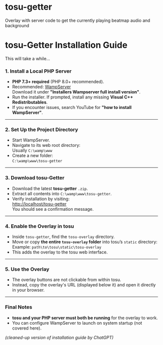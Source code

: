 # tosu-getter

Overlay with server code to get the currently playing beatmap audio and background

# tosu-Getter Installation Guide

This will take a while...

### 1. Install a Local PHP Server

- **PHP 7.3+ required** (PHP 8.0+ recommended).
- Recommended: [WampServer](http://wampserver.aviatechno.net/?lang=en)  
  Download it under **"Installers Wampserver full install version"**.
- Run the installer. If prompted, install any missing **Visual C++ Redistributables**.
- If you encounter issues, search YouTube for **"how to install WampServer"**.

---

### 2. Set Up the Project Directory

- Start WampServer.
- Navigate to its web root directory:  
  Usually `C:\wamp\www`
- Create a new folder:  
  `C:\wamp\www\tosu-getter`

---

### 3. Download tosu-Getter

- Download the latest **tosu-getter** `.zip`.
- Extract all contents into `C:\wamp\www\tosu-getter`.
- Verify installation by visiting:  
  [http://localhost/tosu-getter](http://localhost/tosu-getter)  
  You should see a confirmation message.

---

### 4. Enable the Overlay in tosu

- Inside `tosu-getter`, find the `tosu-overlay` directory.
- Move or copy **the entire `tosu-overlay` folder** into tosu’s `static` directory:  
  Example: `path\to\tosu\static\tosu-overlay`
- This adds the overlay to the tosu web interface.

---

### 5. Use the Overlay

- The overlay buttons are not clickable from within tosu.
- Instead, copy the overlay's URL (displayed below it) and open it directly in your browser.

---

### Final Notes

- **tosu and your PHP server must both be running** for the overlay to work.
- You can configure WampServer to launch on system startup (not covered here).

*(cleaned-up version of installation guide by ChatGPT)*
